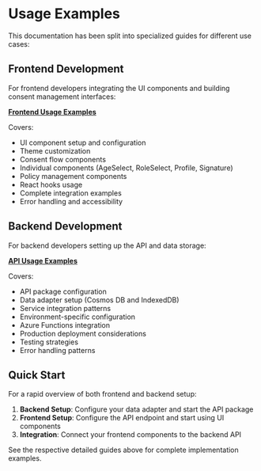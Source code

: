 # Usage Examples

This documentation has been split into specialized guides for different use cases:

## Frontend Development

For frontend developers integrating the UI components and building consent management interfaces:

**[Frontend Usage Examples](./frontend_usage_examples.md)**

Covers:

- UI component setup and configuration
- Theme customization
- Consent flow components
- Individual components (AgeSelect, RoleSelect, Profile, Signature)
- Policy management components
- React hooks usage
- Complete integration examples
- Error handling and accessibility

## Backend Development

For backend developers setting up the API and data storage:

**[API Usage Examples](./api_usage_examples.md)**

Covers:

- API package configuration
- Data adapter setup (Cosmos DB and IndexedDB)
- Service integration patterns
- Environment-specific configuration
- Azure Functions integration
- Production deployment considerations
- Testing strategies
- Error handling patterns

## Quick Start

For a rapid overview of both frontend and backend setup:

1. **Backend Setup**: Configure your data adapter and start the API package
2. **Frontend Setup**: Configure the API endpoint and start using UI components
3. **Integration**: Connect your frontend components to the backend API

See the respective detailed guides above for complete implementation examples.
